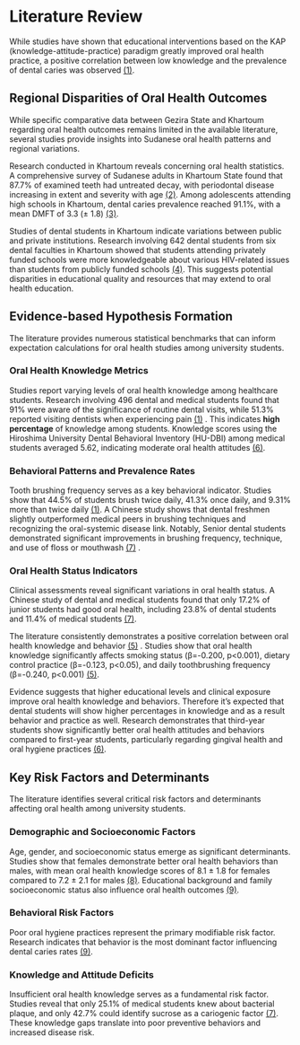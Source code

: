 <!-- markdownlint-disable MD013 -->
# Literature Review

While studies have shown that educational interventions based on the KAP (knowledge-attitude-practice) paradigm greatly improved oral health practice, a positive correlation between low knowledge and the prevalence of dental caries was observed [(1)](https://www.dovepress.com/oral-health-knowledge-attitude-and-behavior-among-health-professions-s-peer-reviewed-fulltext-article-CCIDE).

## Regional Disparities of Oral Health Outcomes

While specific comparative data between Gezira State and Khartoum regarding oral health outcomes remains limited in the available literature, several studies provide insights into Sudanese oral health patterns and regional variations.

Research conducted in Khartoum reveals concerning oral health statistics. A comprehensive survey of Sudanese adults in Khartoum State found that 87.7% of examined teeth had untreated decay, with periodontal disease increasing in extent and severity with age  [(2)](https://bmcoralhealth.biomedcentral.com/articles/10.1186/1472-6831-12-5). Among adolescents attending high schools in Khartoum, dental caries prevalence reached 91.1%, with a mean DMFT of 3.3 (± 1.8)  [(3)](https://www.ceghonline.com/article/S2213-3984(22)00122-1/fulltext).

Studies of dental students in Khartoum indicate variations between public and private institutions. Research involving 642 dental students from six dental faculties in Khartoum showed that students attending privately funded schools were more knowledgeable about various HIV-related issues than students from publicly funded schools  [(4)](https://bora.uib.no/bora-xmlui/handle/1956/15222). This suggests potential disparities in educational quality and resources that may extend to oral health education.

## Evidence-based Hypothesis Formation

The literature provides numerous statistical benchmarks that can inform expectation calculations for oral health studies among university students.

### Oral Health Knowledge Metrics

Studies report varying levels of oral health knowledge among healthcare students. Research involving 496 dental and medical students found that 91% were aware of the significance of routine dental visits, while 51.3% reported visiting dentists when experiencing pain  [(1)](https://www.dovepress.com/oral-health-knowledge-attitude-and-behavior-among-health-professions-s-peer-reviewed-fulltext-article-CCIDE)  . This indicates  **high percentage**  of knowledge among students. Knowledge scores using the Hiroshima University Dental Behavioral Inventory (HU-DBI) among medical students averaged 5.62, indicating moderate oral health attitudes  [(6)](https://stm.bookpi.org/RUDHR-V3/article/view/13551).

### Behavioral Patterns and Prevalence Rates

Tooth brushing frequency serves as a key behavioral indicator. Studies show that 44.5% of students brush twice daily, 41.3% once daily, and 9.31% more than twice daily  [(1)](https://www.dovepress.com/oral-health-knowledge-attitude-and-behavior-among-health-professions-s-peer-reviewed-fulltext-article-CCIDE). A Chinese study shows that dental freshmen slightly outperformed medical peers in brushing techniques and recognizing the oral-systemic disease link. Notably, Senior dental students demonstrated significant improvements in brushing frequency, technique, and use of floss or mouthwash [(7)](https://bmcoralhealth.biomedcentral.com/articles/10.1186/s12903-019-0716-6)
.

### Oral Health Status Indicators

Clinical assessments reveal significant variations in oral health status. A Chinese study of dental and medical students found that only 17.2% of junior students had good oral health, including 23.8% of dental students and 11.4% of medical students [(7)](https://bmcoralhealth.biomedcentral.com/articles/10.1186/s12903-019-0716-6).

The literature consistently demonstrates a positive correlation between oral health knowledge and behavior  [(5)](https://koreascience.or.kr/article/JAKO201632747976698.page) . Studies show that oral health knowledge significantly affects smoking status (β=-0.200, p<0.001), dietary control practice (β=-0.123, p<0.05), and daily toothbrushing frequency (β=-0.240, p<0.001)  [(5)](https://koreascience.or.kr/article/JAKO201632747976698.page).

Evidence suggests that higher educational levels and clinical exposure improve oral health knowledge and behaviors. Therefore it’s expected that dental students will show higher percentages in knowledge and as a result behavior and practice as well. Research demonstrates that third-year students show significantly better oral health attitudes and behaviors compared to first-year students, particularly regarding gingival health and oral hygiene practices  [(6)](https://stm.bookpi.org/RUDHR-V3/article/view/13551).

## **Key Risk Factors and Determinants**

The literature identifies several critical risk factors and determinants affecting oral health among university students.

### Demographic and Socioeconomic Factors

Age, gender, and socioeconomic status emerge as significant determinants. Studies show that females demonstrate better oral health behaviors than males, with mean oral health knowledge scores of 8.1 ± 1.8 for females compared to 7.2 ± 2.1 for males  [(8)](https://www.dovepress.com/oral-health-knowledge-attitudes-and-behaviors-among-university-student-peer-reviewed-fulltext-article-CCIDE). Educational background and family socioeconomic status also influence oral health outcomes  [(9)](https://hqlo.biomedcentral.com/articles/10.1186/1477-7525-8-152).

### Behavioral Risk Factors

Poor oral hygiene practices represent the primary modifiable risk factor. Research indicates that behavior is the most dominant factor influencing dental caries rates [(9)](https://ejournal.medistra.ac.id/index.php/JKG/article/view/2245).

### Knowledge and Attitude Deficits

Insufficient oral health knowledge serves as a fundamental risk factor. Studies reveal that only 25.1% of medical students knew about bacterial plaque, and only 42.7% could identify sucrose as a cariogenic factor  [(7)](https://bmcoralhealth.biomedcentral.com/articles/10.1186/s12903-019-0716-6). These knowledge gaps translate into poor preventive behaviors and increased disease risk.
